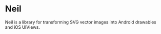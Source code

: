 # Neil

Neil is a library for transforming SVG vector images into Android drawables and iOS UIViews.
